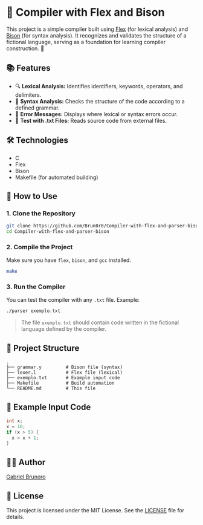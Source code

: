 # 🧠 Compiler with Flex and Bison

This project is a simple compiler built using [Flex](https://github.com/westes/flex) (for lexical analysis) and [Bison](https://www.gnu.org/software/bison/) (for syntax analysis). It recognizes and validates the structure of a fictional language, serving as a foundation for learning compiler construction. 🚀

## 📚 Features

- 🔍 **Lexical Analysis:** Identifies identifiers, keywords, operators, and delimiters.
- 🧾 **Syntax Analysis:** Checks the structure of the code according to a defined grammar.
- 🧠 **Error Messages:** Displays where lexical or syntax errors occur.
- 🧪 **Test with .txt Files:** Reads source code from external files.

## 🛠️ Technologies

- C
- Flex
- Bison
- Makefile (for automated building)

## 🚀 How to Use

### 1. Clone the Repository

```bash
git clone https://github.com/Brun0r0/Compiler-with-flex-and-parser-bison.git
cd Compiler-with-flex-and-parser-bison
```

### 2. Compile the Project

Make sure you have `flex`, `bison`, and `gcc` installed.

```bash
make
```

### 3. Run the Compiler

You can test the compiler with any `.txt` file. Example:

```bash
./parser exemplo.txt
```

> The file `exemplo.txt` should contain code written in the fictional language defined by the compiler.

## 📁 Project Structure

```
.
├── grammar.y         # Bison file (syntax)
├── lexer.l           # Flex file (lexical)
├── exemplo.txt       # Example input code
├── Makefile          # Build automation
└── README.md         # This file
```

## 📌 Example Input Code

```c
int x;
x = 10;
if (x > 5) {
  x = x + 1;
}
```

## 👨‍💻 Author

[Gabriel Brunoro](https://github.com/Brun0r0)

## 📜 License

This project is licensed under the MIT License. See the [LICENSE](LICENSE) file for details.
